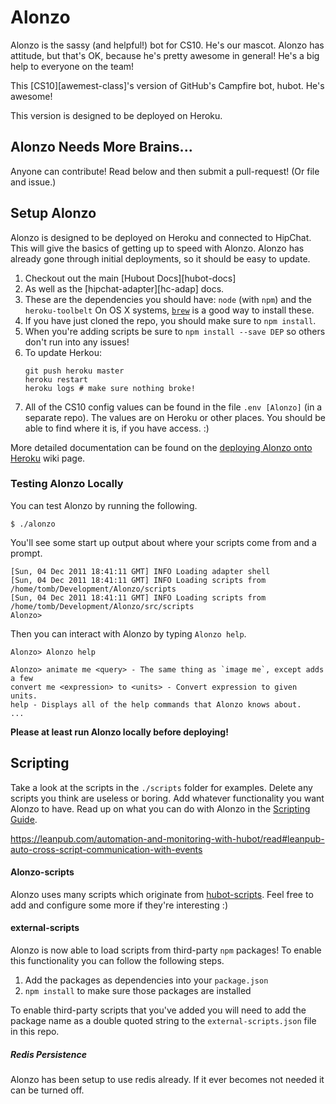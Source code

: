 # Alonzo

Alonzo is the sassy (and helpful!) bot for CS10. He's our mascot. Alonzo has attitude, but that's OK, because he's pretty awesome in general! He's a big help to everyone on the team!

This [CS10][awemest-class]'s version of GitHub's Campfire bot, hubot. He's awesome!

This version is designed to be deployed on Heroku.

## Alonzo Needs More Brains...
Anyone can contribute! Read below and then submit a pull-request! (Or file and issue.)

## Setup Alonzo
Alonzo is designed to be deployed on Heroku and connected to HipChat. This will give the basics of getting up to speed with Alonzo. Alonzo has already gone through initial deployments, so it should be easy to update.

1. Checkout out the main [Hubout Docs][hubot-docs]
2. As well as the [hipchat-adapter][hc-adap] docs.
3. These are the dependencies you should have:
    `node` (with `npm`) and the `heroku-toolbelt`
    On OS X systems, [`brew`](brew) is a good way to install these.
4. If you have just cloned the repo, you should make sure to `npm install`.
5. When you're adding scripts be sure to `npm install --save DEP` so others don't run into any issues!
6. To update Herkou:
    ```
    git push heroku master
    heroku restart
    heroku logs # make sure nothing broke!
    ```
7. All of the CS10 config values can be found in the file `.env [Alonzo]` (in a separate repo). The values are on Heroku or other places. You should be able to find where it is, if you have access. :)

More detailed documentation can be found on the
[deploying Alonzo onto Heroku][deploy-heroku] wiki page.

### Testing Alonzo Locally

You can test Alonzo by running the following.

    $ ./alonzo

You'll see some start up output about where your scripts come from and a
prompt.

    [Sun, 04 Dec 2011 18:41:11 GMT] INFO Loading adapter shell
    [Sun, 04 Dec 2011 18:41:11 GMT] INFO Loading scripts from /home/tomb/Development/Alonzo/scripts
    [Sun, 04 Dec 2011 18:41:11 GMT] INFO Loading scripts from /home/tomb/Development/Alonzo/src/scripts
    Alonzo>

Then you can interact with Alonzo by typing `Alonzo help`.

    Alonzo> Alonzo help

    Alonzo> animate me <query> - The same thing as `image me`, except adds a few
    convert me <expression> to <units> - Convert expression to given units.
    help - Displays all of the help commands that Alonzo knows about.
    ...

__Please at least run Alonzo locally before deploying!__

## Scripting

Take a look at the scripts in the `./scripts` folder for examples.
Delete any scripts you think are useless or boring.  Add whatever functionality you
want Alonzo to have. Read up on what you can do with Alonzo in the [Scripting Guide][scripts].

https://leanpub.com/automation-and-monitoring-with-hubot/read#leanpub-auto-cross-script-communication-with-events

#### Alonzo-scripts
Alonzo uses many scripts which originate from [hubot-scripts][Hubot-scripts]. Feel free to add and configure some more if they're interesting :)

#### external-scripts
Alonzo is now able to load scripts from third-party `npm` packages! To enable
this functionality you can follow the following steps.

1. Add the packages as dependencies into your `package.json`
2. `npm install` to make sure those packages are installed

To enable third-party scripts that you've added you will need to add the package
name as a double quoted string to the `external-scripts.json` file in this repo.

##### Redis Persistence
Alonzo has been setup to use redis already. If it ever becomes not needed it can be turned off.

[awesomest-class]: http://cs10.org/
[config]: config_notes.md
[Hubot-scripts]: https://github.com/github/Hubot-scripts
[scripts]: https://github.com/github/Alonzo/blob/master/docs/scripting.md
[heroku-node-docs]: http://devcenter.heroku.com/articles/node-js
[deploy-heroku]: https://github.com/github/Hubot/blob/master/docs/deploying/heroku.md